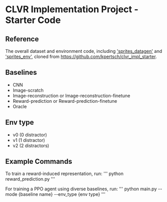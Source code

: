 # CLVR Implementation Project - Starter Code

## Reference
The overall dataset and environment code, including ['sprites_datagen'](sprites_datagen) and ['sprites_env'](sprites_env), cloned from https://github.com/kpertsch/clvr_impl_starter.

## Baselines
- CNN
- Image-scratch
- Image-reconstruction or Image-reconstruction-finetune
- Reward-prediction or Reward-prediction-finetune
- Oracle

## Env type
- v0 (0 distractor)
- v1 (1 distractor)
- v2 (2 distractors)

## Example Commands
To train a reward-induced representation, run:
'''
python reward_prediction.py
'''

For training a PPO agent using diverse baselines, run:
'''
python main.py --mode {baseline name} --env_type {env type}
'''
